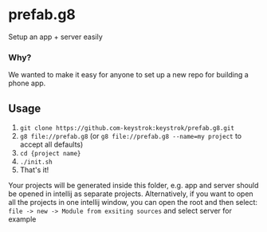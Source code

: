 # prefab.g8
Setup an app + server easily

### Why?

We wanted to make it easy for anyone to set up a new repo for building a phone app.

## Usage
1. `git clone https://github.com-keystrok:keystrok/prefab.g8.git` 
1. `g8 file://prefab.g8` (or `g8 file://prefab.g8 --name=my project` to accept all defaults)
1. `cd {project name}`
1. `./init.sh`
1. That's it!

Your projects will be generated inside this folder, e.g. app and server should be opened in intellij as separate projects.
Alternatively, if you want to open all the projects in one intellij window, you can open the root and then select:
```file -> new -> Module from exsiting sources``` and select server for example
